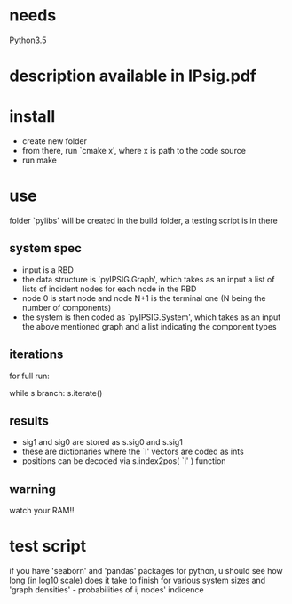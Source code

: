 # needs
Python3.5

# description available in IPsig.pdf

# install
- create new folder
- from there, run `cmake x', where x is path to the code source
- run make

# use
folder `pylibs' will be created in the build folder, a testing script is in there

## system spec
- input is a RBD
- the data structure is `pyIPSIG.Graph', which takes as an input a list of lists of incident nodes for each node in the RBD
- node 0 is start node and node N+1 is the terminal one (N being the number of components)
- the system is then coded as `pyIPSIG.System', which takes as an input the above mentioned graph and a list indicating the component types

## iterations
for full run:

while s.branch:
	s.iterate()

## results
- sig1 and sig0 are stored as s.sig0 and s.sig1
- these are dictionaries where the `l' vectors are coded as ints
- positions can be decoded via s.index2pos( `l' ) function

## warning
watch your RAM!!

# test script
if you have 'seaborn' and 'pandas' packages for python, u should see how long (in log10 scale) does it take to finish for various system sizes and 'graph densities' - probabilities of ij nodes' indicence
